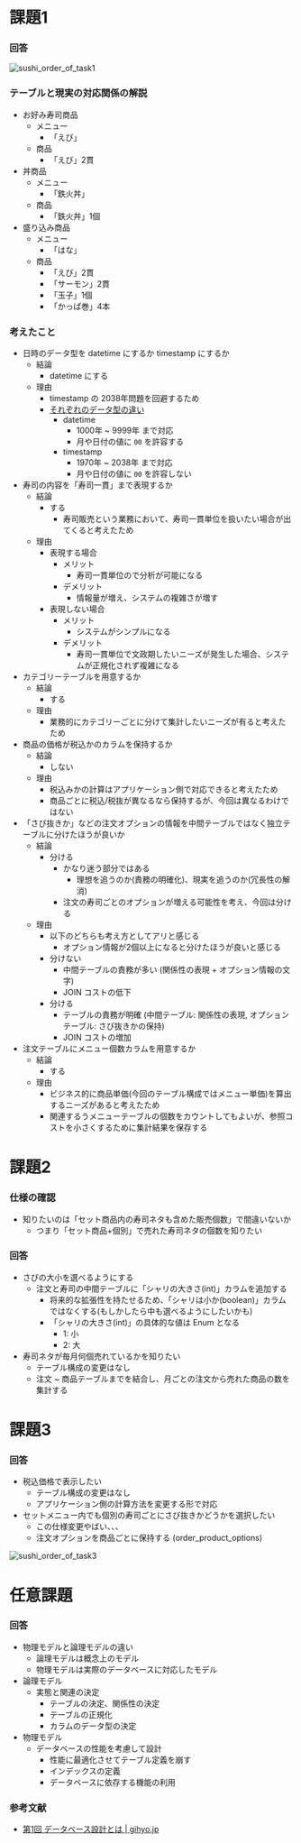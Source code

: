 # 課題1
### 回答

![sushi_order_of_task1](https://user-images.githubusercontent.com/60952535/185267438-293e4a49-1d16-4d52-a14e-17409909157e.png)

### テーブルと現実の対応関係の解説

- お好み寿司商品
  - メニュー
    - 「えび」
  - 商品
    - 「えび」2貫
- 丼商品
  - メニュー
    - 「鉄火丼」
  - 商品
    - 「鉄火丼」1個
- 盛り込み商品
  - メニュー
    - 「はな」
  - 商品
    - 「えび」2貫
    - 「サーモン」2貫
    - 「玉子」1個
    - 「かっぱ巻」4本

### 考えたこと

- 日時のデータ型を datetime にするか timestamp にするか
  - 結論
    - datetime にする
  - 理由
    - timestamp の 2038年問題を回避するため
    - [それぞれのデータ型の違い](https://qiita.com/ykawakami/items/2449a24e3b82ff0cbab6)
      - datetime
        - 1000年 ~ 9999年 まで対応
        - 月や日付の値に `00` を許容する
      - timestamp
        - 1970年 ~ 2038年 まで対応
        - 月や日付の値に `00` を許容しない
- 寿司の内容を「寿司一貫」まで表現するか
  - 結論
    - する
      - 寿司販売という業務において、寿司一貫単位を扱いたい場合が出てくると考えたため
  - 理由
    - 表現する場合
      - メリット
        - 寿司一貫単位ので分析が可能になる
      - デメリット
        - 情報量が増え、システムの複雑さが増す
    - 表現しない場合
      - メリット
        - システムがシンプルになる
      - デメリット
        - 寿司一貫単位で文政期したいニーズが発生した場合、システムが正規化されず複雑になる
- カテゴリーテーブルを用意するか
  - 結論
    - する
  - 理由
    - 業務的にカテゴリーごとに分けて集計したいニーズが有ると考えたため
- 商品の価格が税込かのカラムを保持するか
  - 結論
    - しない
  - 理由
    - 税込みかの計算はアプリケーション側で対応できると考えたため
    - 商品ごとに税込/税抜が異なるなら保持するが、今回は異なるわけではない
- 「さび抜きか」などの注文オプションの情報を中間テーブルではなく独立テーブルに分けたほうが良いか
  - 結論
    - 分ける
      - かなり迷う部分ではある
        - 理想を追うのか(責務の明確化)、現実を追うのか(冗長性の解消)
      - 注文の寿司ごとのオプションが増える可能性を考え、今回は分ける
  - 理由
    - 以下のどちらも考え方としてアリと感じる
      - オプション情報が2個以上になると分けたほうが良いと感じる
    - 分けない
      - 中間テーブルの責務が多い (関係性の表現 + オプション情報の文字)
      - JOIN コストの低下
    - 分ける
      - テーブルの責務が明確 (中間テーブル: 関係性の表現, オプションテーブル: さび抜きかの保持)
      - JOIN コストの増加
- 注文テーブルにメニュー個数カラムを用意するか
  - 結論
    - する
  - 理由
    - ビジネス的に商品単価(今回のテーブル構成ではメニュー単価)を算出するニーズがあると考えたため
    - 関連するうメニューテーブルの個数をカウントしてもよいが、参照コストを小さくするために集計結果を保存する

# 課題2

### 仕様の確認
- 知りたいのは「セット商品内の寿司ネタも含めた販売個数」で間違いないか
  - つまり「セット商品+個別」で売れた寿司ネタの個数を知りたい

### 回答
- さびの大小を選べるようにする
  - 注文と寿司の中間テーブルに「シャリの大きさ(int)」カラムを追加する
    - 将来的な拡張性を持たせるため、「シャリは小か(boolean)」カラムではなくする(もしかしたら中も選べるようにしたいかも)
    - 「シャリの大きさ(int)」の具体的な値は Enum となる
      - 1: 小
      - 2: 大
- 寿司ネタが毎月何個売れているかを知りたい
  - テーブル構成の変更はなし
  - 注文 ~ 商品テーブルまでを結合し、月ごとの注文から売れた商品の数を集計する

# 課題3

### 回答
- 税込価格で表示したい
  - テーブル構成の変更はなし
  - アプリケーション側の計算方法を変更する形で対応
- セットメニュー内でも個別の寿司ごとにさび抜きかどうかを選択したい
  - この仕様変更やばい、、、
  - 注文オプションを商品ごとに保持する (order_product_options)

![sushi_order_of_task3](https://user-images.githubusercontent.com/60952535/185267430-fcef0e91-ff30-4cf0-b84f-8306d4390a3b.png)

# 任意課題

### 回答
- 物理モデルと論理モデルの違い
  - 論理モデルは概念上のモデル
  - 物理モデルは実際のデータベースに対応したモデル
- 論理モデル
  - 実態と関連の決定
    - テーブルの決定、関係性の決定
    - テーブルの正規化
    - カラムのデータ型の決定
- 物理モデル
  - データベースの性能を考慮して設計
    - 性能に最適化させてテーブル定義を崩す
    - インデックスの定義
    - データベースに依存する機能の利用


### 参考文献
- [第1回 データベース設計とは | gihyo.jp](https://gihyo.jp/dev/feature/01/database/0001)
